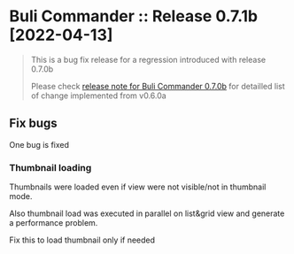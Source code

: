 # Buli Commander :: Release 0.7.1b [2022-04-13]

> This is a bug fix release for a regression introduced with release 0.7.0b
> 
> Please check [release note for Buli Commander 0.7.0b](./RELEASE-0.7.0b.md) for detailled list of change implemented from v0.6.0a


## Fix bugs
One bug is fixed

### Thumbnail loading
Thumbnails were loaded even if view were not visible/not in thumbnail mode.

Also thumbnail load was executed in parallel on list&grid view and generate a performance problem.

Fix this to load thumbnail only if needed
